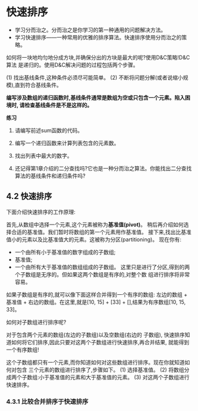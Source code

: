 # 快速排序
* 学习分而治之。分而治之是你学习的第一种通用的问题解决方法。
* 学习快速排序——一种常用的优雅的排序算法。快速排序使用分而治之的策略。

如何将一块地均匀地分成方块,并确保分出的方块是最大的呢?使用D&C策略!D&C算法 是递归的。使用D&C解决问题的过程包括两个步骤。

(1) 找出基线条件,这种条件必须尽可能简单。
(2) 不断将问题分解(或者说缩小规模),直到符合基线条件。

**编写涉及数组的递归函数时,基线条件通常是数组为空或只包含一个元素。陷入困境时, 请检查基线条件是不是这样的。**

**练习**
1. 请编写前述sum函数的代码。

2. 编写一个递归函数来计算列表包含的元素数。

3. 找出列表中最大的数字。

4. 还记得第1章介绍的二分查找吗?它也是一种分而治之算法。你能找出二分查找算法的基线条件和递归条件吗?

## 4.2 快速排序

下面介绍快速排序的工作原理:

首先,从数组中选择一个元素,这个元素被称为**基准值(pivot)**。
稍后再介绍如何选择合适的基准值。我们暂时将数组的第一个元素用作基准值。 
接下来,找出比基准值小的元素以及比基准值大的元素。这被称为分区(partitioning)。
现在你有:
* 一个由所有小于基准值的数字组成的子数组;
* 基准值;
* 一个由所有大于基准值的数组组成的子数组。
这里只是进行了分区,得到的两个子数组是无序的。但如果这两个数组是有序的,对整个数 组进行排序将非常容易。

如果子数组是有序的,就可以像下面这样合并得到一个有序的数组:
左边的数组 + 基准值 + 右边的数组。在这里,就是[10, 15] + [33] + [],结果为有序数组[10, 15, 33]。

如何对子数组进行排序呢?

对于包含两个元素的数组(左边的子数组)以及空数组(右边的 子数组),
快速排序知道如何将它们排序,因此只要对这两个子数组进行快速排序,再合并结果, 就能得到一个有序数组!

这个子数组都只有一个元素,而你知道如何对这些数组进行排序。现在你就知道如何对包含 三个元素的数组进行排序了,步骤如下。
(1) 选择基准值。
(2) 将数组分成两个子数组:小于基准值的元素和大于基准值的元素。
(3) 对这两个子数组进行快速排序。



### 4.3.1 比较合并排序于快速排序